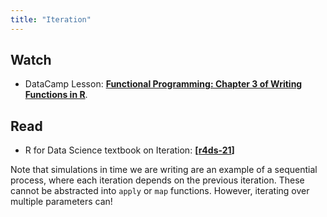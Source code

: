 ```yaml
---
title: "Iteration"
---
```


## Watch

- DataCamp Lesson: **[Functional Programming: Chapter 3 of Writing Functions in R](https://www.datacamp.com/courses/writing-functions-in-r)**.

## Read

 - R for Data Science textbook on Iteration: **[[r4ds-21](http://r4ds.had.co.nz/iteration.html)]**
 
 Note that simulations in time we are writing are an example of a sequential process, where each iteration depends on the previous iteration.  These cannot be abstracted into `apply` or `map` functions.  However, iterating over multiple parameters can!  